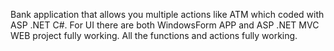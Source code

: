 Bank application that allows you multiple actions like ATM which coded with ASP .NET C#. For UI there are both WindowsForm APP and ASP .NET MVC WEB project fully working. All the functions and actions fully working. 
